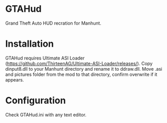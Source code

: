 # GTAHud

Grand Theft Auto HUD recration for Manhunt.

# Installation

GTAHud requires Ultimate ASI Loader (https://github.com/ThirteenAG/Ultimate-ASI-Loader/releases/).
Copy dinput8.dll to your Manhunt directory and rename it to ddraw.dll.
Move .asi and pictures folder from the mod to that directory, confirm overwrite if it appears.

# Configuration

Check GTAHud.ini with any text editor.